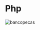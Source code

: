 # Php
![bancopecas](https://user-images.githubusercontent.com/89768557/211252338-2b561351-add3-405c-ad51-7d15cabf86b5.gif)
